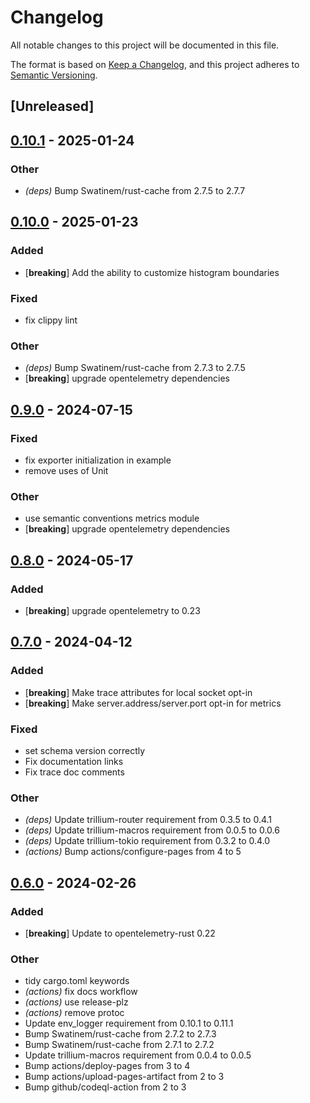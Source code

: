 # Changelog
All notable changes to this project will be documented in this file.

The format is based on [Keep a Changelog](https://keepachangelog.com/en/1.0.0/),
and this project adheres to [Semantic Versioning](https://semver.org/spec/v2.0.0.html).

## [Unreleased]

## [0.10.1](https://github.com/trillium-rs/trillium-opentelemetry/compare/v0.10.0...v0.10.1) - 2025-01-24

### Other

- *(deps)* Bump Swatinem/rust-cache from 2.7.5 to 2.7.7

## [0.10.0](https://github.com/trillium-rs/trillium-opentelemetry/compare/v0.9.0...v0.10.0) - 2025-01-23

### Added

- [**breaking**] Add the ability to customize histogram boundaries

### Fixed

- fix clippy lint

### Other

- *(deps)* Bump Swatinem/rust-cache from 2.7.3 to 2.7.5
- [**breaking**] upgrade opentelemetry dependencies

## [0.9.0](https://github.com/trillium-rs/trillium-opentelemetry/compare/v0.8.0...v0.9.0) - 2024-07-15

### Fixed
- fix exporter initialization in example
- remove uses of Unit

### Other
- use semantic conventions metrics module
- [**breaking**] upgrade opentelemetry dependencies

## [0.8.0](https://github.com/trillium-rs/trillium-opentelemetry/compare/v0.7.0...v0.8.0) - 2024-05-17

### Added
- [**breaking**] upgrade opentelemetry to 0.23

## [0.7.0](https://github.com/trillium-rs/trillium-opentelemetry/compare/v0.6.0...v0.7.0) - 2024-04-12

### Added
- [**breaking**] Make trace attributes for local socket opt-in
- [**breaking**] Make server.address/server.port opt-in for metrics

### Fixed
- set schema version correctly
- Fix documentation links
- Fix trace doc comments

### Other
- *(deps)* Update trillium-router requirement from 0.3.5 to 0.4.1
- *(deps)* Update trillium-macros requirement from 0.0.5 to 0.0.6
- *(deps)* Update trillium-tokio requirement from 0.3.2 to 0.4.0
- *(actions)* Bump actions/configure-pages from 4 to 5

## [0.6.0](https://github.com/trillium-rs/trillium-opentelemetry/compare/v0.5.3...v0.6.0) - 2024-02-26

### Added
- [**breaking**] Update to opentelemetry-rust 0.22

### Other
- tidy cargo.toml keywords
- *(actions)* fix docs workflow
- *(actions)* use release-plz
- *(actions)* remove protoc
- Update env_logger requirement from 0.10.1 to 0.11.1
- Bump Swatinem/rust-cache from 2.7.2 to 2.7.3
- Bump Swatinem/rust-cache from 2.7.1 to 2.7.2
- Update trillium-macros requirement from 0.0.4 to 0.0.5
- Bump actions/deploy-pages from 3 to 4
- Bump actions/upload-pages-artifact from 2 to 3
- Bump github/codeql-action from 2 to 3
